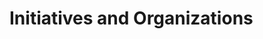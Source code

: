<!-- TITLE: Organizations -->
<!-- SUBTITLE: A quick summary of Organizations -->

# Initiatives and Organizations
<div class=organizations>

</div>